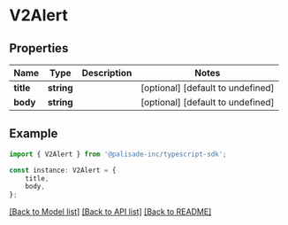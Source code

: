 # V2Alert


## Properties

Name | Type | Description | Notes
------------ | ------------- | ------------- | -------------
**title** | **string** |  | [optional] [default to undefined]
**body** | **string** |  | [optional] [default to undefined]

## Example

```typescript
import { V2Alert } from '@palisade-inc/typescript-sdk';

const instance: V2Alert = {
    title,
    body,
};
```

[[Back to Model list]](../README.md#documentation-for-models) [[Back to API list]](../README.md#documentation-for-api-endpoints) [[Back to README]](../README.md)
